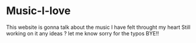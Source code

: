 # Music-I-love
This website is gonna talk about the music I have felt throught my heart 
Still working on it 
any ideas ?
let me know
sorry for the typos
BYE!!
